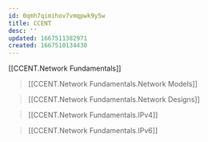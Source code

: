 ```yaml
---
id: 0qmh7qimihov7vmqpwk9y5w
title: CCENT
desc: ''
updated: 1667511382971
created: 1667510134430
---
```


[[CCENT.Network Fundamentals]]

> [[CCENT.Network Fundamentals.Network Models]]

> [[CCENT.Network Fundamentals.Network Designs]]

> [[CCENT.Network Fundamentals.IPv4]]

> [[CCENT.Network Fundamentals.IPv6]]
